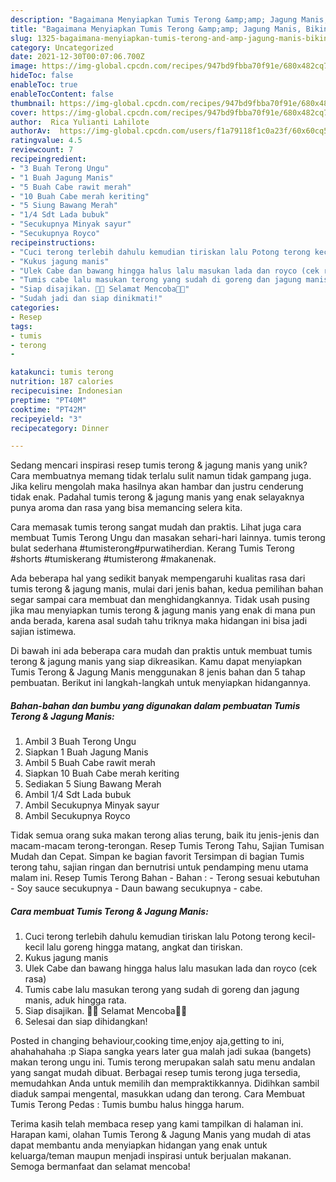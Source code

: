 ```yaml
---
description: "Bagaimana Menyiapkan Tumis Terong &amp;amp; Jagung Manis, Bikin Ngiler"
title: "Bagaimana Menyiapkan Tumis Terong &amp;amp; Jagung Manis, Bikin Ngiler"
slug: 1325-bagaimana-menyiapkan-tumis-terong-and-amp-jagung-manis-bikin-ngiler
category: Uncategorized
date: 2021-12-30T00:07:06.700Z
image: https://img-global.cpcdn.com/recipes/947bd9fbba70f91e/680x482cq70/tumis-terong-jagung-manis-foto-resep-utama.jpg
hideToc: false
enableToc: true
enableTocContent: false
thumbnail: https://img-global.cpcdn.com/recipes/947bd9fbba70f91e/680x482cq70/tumis-terong-jagung-manis-foto-resep-utama.jpg
cover: https://img-global.cpcdn.com/recipes/947bd9fbba70f91e/680x482cq70/tumis-terong-jagung-manis-foto-resep-utama.jpg
author:  Rica Yulianti Lahilote
authorAv:  https://img-global.cpcdn.com/users/f1a79118f1c0a23f/60x60cq50/avatar.jpg
ratingvalue: 4.5
reviewcount: 7
recipeingredient:
- "3 Buah Terong Ungu"
- "1 Buah Jagung Manis"
- "5 Buah Cabe rawit merah"
- "10 Buah Cabe merah keriting"
- "5 Siung Bawang Merah"
- "1/4 Sdt Lada bubuk"
- "Secukupnya Minyak sayur"
- "Secukupnya Royco"
recipeinstructions:
- "Cuci terong terlebih dahulu kemudian tiriskan lalu Potong terong kecil-kecil lalu goreng hingga matang, angkat dan tiriskan."
- "Kukus jagung manis"
- "Ulek Cabe dan bawang hingga halus lalu masukan lada dan royco (cek rasa)"
- "Tumis cabe lalu masukan terong yang sudah di goreng dan jagung manis, aduk hingga rata."
- "Siap disajikan. 🤤🤤 Selamat Mencoba🤤🤤"
- "Sudah jadi dan siap dinikmati!"
categories:
- Resep
tags:
- tumis
- terong
- 

katakunci: tumis terong  
nutrition: 187 calories
recipecuisine: Indonesian
preptime: "PT40M"
cooktime: "PT42M"
recipeyield: "3"
recipecategory: Dinner

---
```



Sedang mencari inspirasi resep tumis terong &amp; jagung manis yang unik? Cara membuatnya memang tidak terlalu sulit namun tidak gampang juga. Jika keliru mengolah maka hasilnya akan hambar dan justru cenderung tidak enak. Padahal tumis terong &amp; jagung manis yang enak selayaknya punya aroma dan rasa yang bisa memancing selera kita.


Cara memasak tumis terong sangat mudah dan praktis. Lihat juga cara membuat Tumis Terong Ungu dan masakan sehari-hari lainnya. tumis terong bulat sederhana #tumisterong#purwatiherdian. Kerang Tumis Terong #shorts #tumiskerang #tumisterong #makanenak.

Ada beberapa hal yang sedikit banyak mempengaruhi kualitas rasa dari tumis terong &amp; jagung manis, mulai dari jenis bahan, kedua pemilihan bahan segar sampai cara membuat dan menghidangkannya. Tidak usah pusing jika mau menyiapkan tumis terong &amp; jagung manis yang enak di mana pun anda berada, karena asal sudah tahu triknya maka hidangan ini bisa jadi sajian istimewa.


Di bawah ini ada beberapa cara mudah dan praktis untuk membuat tumis terong &amp; jagung manis yang siap dikreasikan. Kamu dapat menyiapkan Tumis Terong &amp; Jagung Manis menggunakan 8 jenis bahan dan 5 tahap pembuatan. Berikut ini langkah-langkah untuk menyiapkan hidangannya.

<!--inarticleads1-->

##### Bahan-bahan dan bumbu yang digunakan dalam pembuatan Tumis Terong &amp; Jagung Manis:

1. Ambil 3 Buah Terong Ungu
1. Siapkan 1 Buah Jagung Manis
1. Ambil 5 Buah Cabe rawit merah
1. Siapkan 10 Buah Cabe merah keriting
1. Sediakan 5 Siung Bawang Merah
1. Ambil 1/4 Sdt Lada bubuk
1. Ambil Secukupnya Minyak sayur
1. Ambil Secukupnya Royco


Tidak semua orang suka makan terong alias terung, baik itu jenis-jenis dan macam-macam terong-terongan. Resep Tumis Terong Tahu, Sajian Tumisan Mudah dan Cepat. Simpan ke bagian favorit Tersimpan di bagian Tumis terong tahu, sajian ringan dan bernutrisi untuk pendamping menu utama malam ini. Resep Tumis Terong Bahan - Bahan : - Terong sesuai kebutuhan - Soy sauce secukupnya - Daun bawang secukupnya - cabe. 

<!--inarticleads2-->

##### Cara membuat Tumis Terong &amp; Jagung Manis:

1. Cuci terong terlebih dahulu kemudian tiriskan lalu Potong terong kecil-kecil lalu goreng hingga matang, angkat dan tiriskan.
1. Kukus jagung manis
1. Ulek Cabe dan bawang hingga halus lalu masukan lada dan royco (cek rasa)
1. Tumis cabe lalu masukan terong yang sudah di goreng dan jagung manis, aduk hingga rata.
1. Siap disajikan. 🤤🤤 Selamat Mencoba🤤🤤
1. Selesai dan siap dihidangkan!

Posted in changing behaviour,cooking time,enjoy aja,getting to ini, ahahahahaha :p Siapa sangka years later gua malah jadi sukaa (bangets) makan terong ungu ini. Tumis terong merupakan salah satu menu andalan yang sangat mudah dibuat. Berbagai resep tumis terong juga tersedia, memudahkan Anda untuk memilih dan mempraktikkannya. Didihkan sambil diaduk sampai mengental, masukkan udang dan terong. Cara Membuat Tumis Terong Pedas : Tumis bumbu halus hingga harum. 

Terima kasih telah membaca resep yang kami tampilkan di halaman ini. Harapan kami, olahan Tumis Terong &amp; Jagung Manis yang mudah di atas dapat membantu anda menyiapkan hidangan yang enak untuk keluarga/teman maupun menjadi inspirasi untuk berjualan makanan. Semoga bermanfaat dan selamat mencoba!
